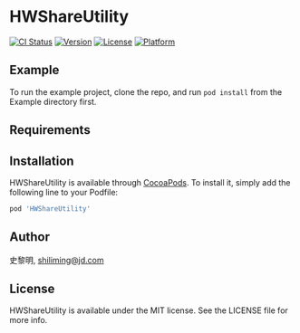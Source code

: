 # HWShareUtility

[![CI Status](https://img.shields.io/travis/史黎明/HWShareUtility.svg?style=flat)](https://travis-ci.org/史黎明/HWShareUtility)
[![Version](https://img.shields.io/cocoapods/v/HWShareUtility.svg?style=flat)](https://cocoapods.org/pods/HWShareUtility)
[![License](https://img.shields.io/cocoapods/l/HWShareUtility.svg?style=flat)](https://cocoapods.org/pods/HWShareUtility)
[![Platform](https://img.shields.io/cocoapods/p/HWShareUtility.svg?style=flat)](https://cocoapods.org/pods/HWShareUtility)

## Example

To run the example project, clone the repo, and run `pod install` from the Example directory first.

## Requirements

## Installation

HWShareUtility is available through [CocoaPods](https://cocoapods.org). To install
it, simply add the following line to your Podfile:

```ruby
pod 'HWShareUtility'
```

## Author

史黎明, shiliming@jd.com

## License

HWShareUtility is available under the MIT license. See the LICENSE file for more info.
